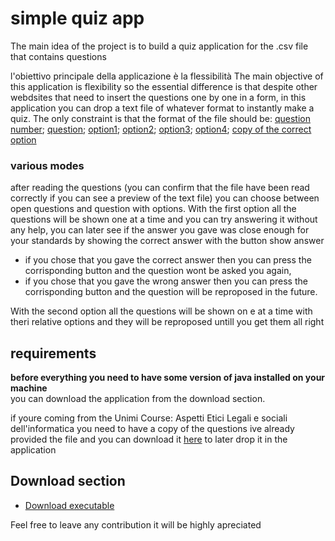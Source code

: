 # simple quiz app

The main idea of the project is to build a quiz application for the .csv file that contains questions

l'obiettivo principale della applicazione è la flessibilità
The main objective of this application is flexibility so the essential difference is that despite other webdsites
that need to insert the questions one by one in a form, in this application you can drop a text file of whatever format to instantly make a quiz.
The only constraint is that the format of the file should be: 
<u>question number</u>; 
<u>question</u>; 
<u>option1</u>; 
<u>option2</u>; 
<u>option3</u>; 
<u>option4</u>; 
<u>copy of the correct option</u>

### various modes
after reading the questions (you can confirm that the file have been read correctly if you can see a preview of the text file)
 you can choose between open questions and question with options.
With the first option all the questions will be shown one at a time and you can try answering it without any help,
you can later see if the answer you gave was close enough for your standards by showing the correct answer with the button show answer
- if you chose that you gave the correct answer then you can press the corrisponding button and the question wont be asked you again,
- if you chose that you gave the wrong answer then you can press the corrisponding button and the question will be reproposed in the future.

With the second option all the questions will be shown on e at a time with theri relative options and they will be reproposed untill you get them all right

                                                                                                    
## requirements                                                                                 
****before everything you need to have some version of java installed on your machine****  
you can download the application from the download section.

if youre coming from the Unimi Course: Aspetti Etici Legali e sociali dell'informatica you need to have a copy of the questions
ive already provided the file and you can download it [here](https://raw.githubusercontent.com/federicovolpe/quiz_per_csv/main/Artifacts/quiz.jar) to later drop it in the application 

## Download section

- [Download executable](https://raw.githubusercontent.com/federicovolpe/quiz_per_csv/main/Artifacts/quiz.jar)

Feel free to leave any contribution
it will be highly apreciated